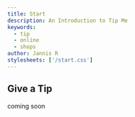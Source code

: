 ```yaml
---
title: Start
description: An Introduction to Tip Me
keywords:
  - tip
  - online
  - shops
author: Jannis R
stylesheets: ['/start.css']
---
```


## Give a Tip

coming soon
